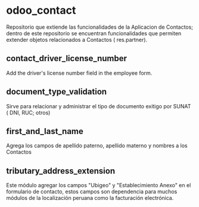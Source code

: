 # odoo_contact
Repositorio que extiende las funcionalidades de la Aplicacion de Contactos; dentro de este repositorio se encuentran funcionalidades que permiten extender objetos relacionados a Contactos ( res.partner).

contact_driver_license_number
-
Add the driver's license number field in the employee form.

document_type_validation
-
Sirve para relacionar y administrar el tipo de documento exitigo por SUNAT ( DNI, RUC; otros)



first_and_last_name 
-
Agrega los campos de apellido paterno, apellido materno y nombres a los Contactos



tributary_address_extension
-

Este módulo agregar los campos "Ubigeo" y "Establecimiento Anexo" en el formulario de contacto, estos campos son dependencia para muchos módulos de la localización peruana como la facturación electrónica.


